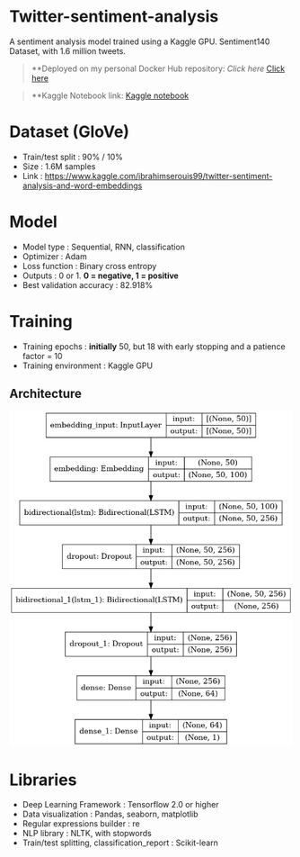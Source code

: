 # Twitter-sentiment-analysis

A sentiment analysis model trained using a Kaggle GPU. Sentiment140 Dataset, with 1.6 million tweets.  

> **Deployed on my personal Docker Hub repository: *Click here* [Click here](https://hub.docker.com/repository/docker/ibrahimserouis/my-tensorflow-models)

> **Kaggle Notebook link:  [Kaggle notebook](https://www.kaggle.com/ibrahimserouis99/twitter-sentiment-analysis)

# Dataset (GloVe)

- Train/test split : 90% / 10% 
- Size : 1.6M samples 
- Link : https://www.kaggle.com/ibrahimserouis99/twitter-sentiment-analysis-and-word-embeddings


# Model

- Model type : Sequential, RNN, classification
- Optimizer : Adam
- Loss function : Binary cross entropy 
- Outputs : 0 or 1. **0 = negative, 1 = positive**
- Best validation accuracy : 82.918%

# Training 

- Training epochs : **initially** 50, but 18 with early stopping and a patience factor = 10
- Training environment : Kaggle GPU


## Architecture

![Model_architecture](Screenshots/Model%20architecture.png)

# Libraries

- Deep Learning Framework : Tensorflow 2.0 or higher 
- Data visualization : Pandas, seaborn, matplotlib
- Regular expressions builder : re 
- NLP library : NLTK, with stopwords
- Train/test splitting, classification_report : Scikit-learn

